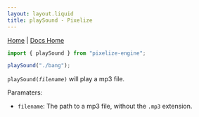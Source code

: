 ```yaml
---
layout: layout.liquid
title: playSound - Pixelize
---
```


[Home](/) | [Docs Home](/docs)

```js
import { playSound } from "pixelize-engine";

playSound("./bang");
```

`playSound(`_`filename`_`)` will play a mp3 file.

Paramaters:

- `filename`: The path to a mp3 file, without the `.mp3` extension.
